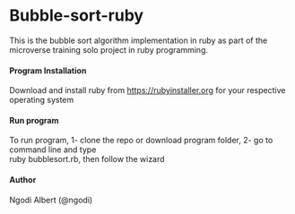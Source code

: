 # Bubble-sort-ruby
This is the bubble sort algorithm implementation in ruby as part of the microverse training solo project in ruby programming.

#### Program Installation

Download and install ruby from https://rubyinstaller.org for your respective operating system

#### Run program

To run program, 1- clone the repo or download program folder, 2- go to command line and type  
ruby bubblesort.rb, then follow the wizard

#### Author

Ngodi Albert (@ngodi)
